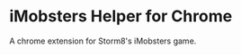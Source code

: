 iMobsters Helper for Chrome
=======================

A chrome extension for Storm8's iMobsters game.